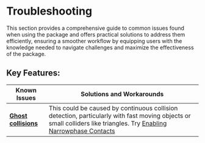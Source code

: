 # Troubleshooting

This section provides a comprehensive guide to common issues found when using the package and offers practical solutions to address them efficiently, ensuring a smoother workflow by equipping users with the knowledge needed to navigate challenges and maximize the effectiveness of the package.

## Key Features:

| **Known Issues**                                                                 | **Solutions and Workarounds**                                                                                                                           |
|----------------------------------------------------------------------------------|---------------------------------------------------------------------------------------------------------------------------------------------------------|
| [**Ghost collisions**](ghost-collision.md) | This could be caused by continuous collision detection, particularly with fast moving objects or small colliders like triangles. Try [Enabling Narrowphase Contacts](https://github.com/Unity-Technologies/EntityComponentSystemSamples/blob/master/PhysicsSamples/Assets/9.%20Modify/Scripts/ModifyNarrowphaseContactsBehaviour.cs) |

